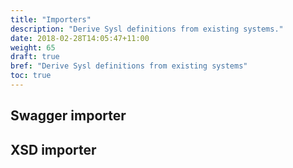 ```yaml
---
title: "Importers"
description: "Derive Sysl definitions from existing systems."
date: 2018-02-28T14:05:47+11:00
weight: 65
draft: true
bref: "Derive Sysl definitions from existing systems"
toc: true
---
```


## Swagger importer



## XSD importer

